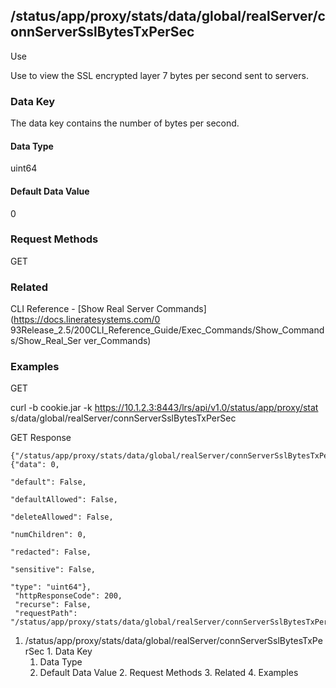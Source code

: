## /status/app/proxy/stats/data/global/realServer/connServerSslBytesTxPerSec

Use

Use to view the SSL encrypted layer 7 bytes per second sent to servers.

### Data Key

The data key contains the number of bytes per second.

#### Data Type

uint64

#### Default Data Value

0

### Request Methods

GET

### Related

CLI Reference - [Show Real Server Commands](https://docs.lineratesystems.com/0
93Release_2.5/200CLI_Reference_Guide/Exec_Commands/Show_Commands/Show_Real_Ser
ver_Commands)

### Examples

GET

curl -b cookie.jar -k https://10.1.2.3:8443/lrs/api/v1.0/status/app/proxy/stat
s/data/global/realServer/connServerSslBytesTxPerSec

GET Response

    
    {"/status/app/proxy/stats/data/global/realServer/connServerSslBytesTxPerSec": {"data": 0,
                                                                                    "default": False,
                                                                                    "defaultAllowed": False,
                                                                                    "deleteAllowed": False,
                                                                                    "numChildren": 0,
                                                                                    "redacted": False,
                                                                                    "sensitive": False,
                                                                                    "type": "uint64"},
     "httpResponseCode": 200,
     "recurse": False,
     "requestPath": "/status/app/proxy/stats/data/global/realServer/connServerSslBytesTxPerSec"}
    

  1. /status/app/proxy/stats/data/global/realServer/connServerSslBytesTxPerSec
    1. Data Key
      1. Data Type
      2. Default Data Value
    2. Request Methods
    3. Related
    4. Examples

